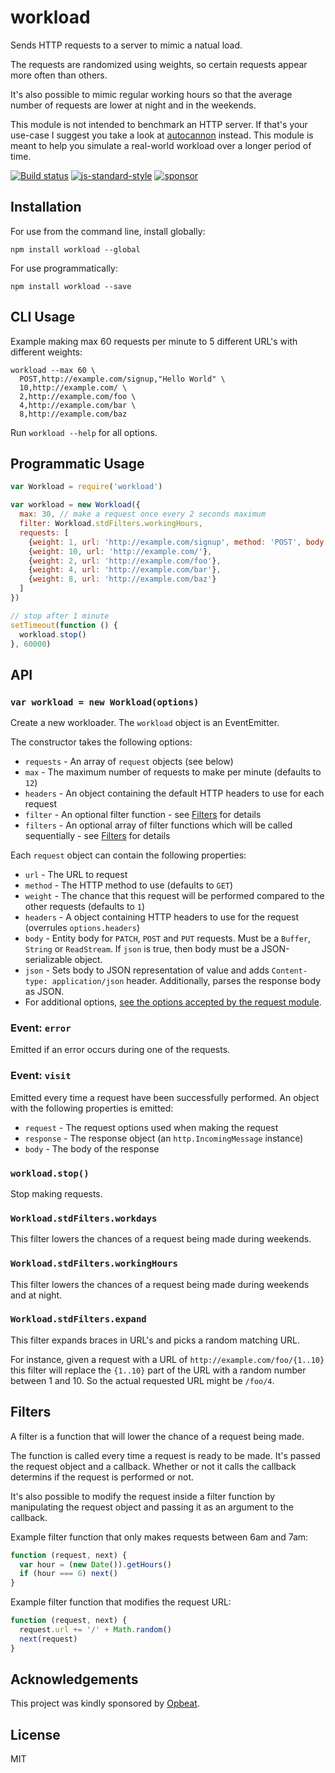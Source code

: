 # workload

Sends HTTP requests to a server to mimic a natual load.

The requests are randomized using weights, so certain requests appear
more often than others.

It's also possible to mimic regular working hours so that the average
number of requests are lower at night and in the weekends.

This module is not intended to benchmark an HTTP server. If that's your
use-case I suggest you take a look at
[autocannon](https://github.com/mcollina/autocannon) instead. This
module is meant to help you simulate a real-world workload over a longer
period of time.

[![Build status](https://travis-ci.org/watson/workload.svg?branch=master)](https://travis-ci.org/watson/workload)
[![js-standard-style](https://img.shields.io/badge/code%20style-standard-brightgreen.svg?style=flat)](https://github.com/feross/standard)
[![sponsor](https://img.shields.io/badge/sponsored%20by-Opbeat-3360A3.svg)](https://opbeat.com)

## Installation

For use from the command line, install globally:

```
npm install workload --global
```

For use programmatically:

```
npm install workload --save
```

## CLI Usage

Example making max 60 requests per minute to 5 different URL's with
different weights:

```
workload --max 60 \
  POST,http://example.com/signup,"Hello World" \
  10,http://example.com/ \
  2,http://example.com/foo \
  4,http://example.com/bar \
  8,http://example.com/baz
```

Run `workload --help` for all options.

## Programmatic Usage

```js
var Workload = require('workload')

var workload = new Workload({
  max: 30, // make a request once every 2 seconds maximum
  filter: Workload.stdFilters.workingHours,
  requests: [
    {weight: 1, url: 'http://example.com/signup', method: 'POST', body: '...'},
    {weight: 10, url: 'http://example.com/'},
    {weight: 2, url: 'http://example.com/foo'},
    {weight: 4, url: 'http://example.com/bar'},
    {weight: 8, url: 'http://example.com/baz'}
  ]
})

// stop after 1 minute
setTimeout(function () {
  workload.stop()
}, 60000)
```

## API

### `var workload = new Workload(options)`

Create a new workloader. The `workload` object is an EventEmitter.

The constructor takes the following options:

- `requests` - An array of `request` objects (see below)
- `max` - The maximum number of requests to make per minute (defaults to
  `12`)
- `headers` - An object containing the default HTTP headers to use for
  each request
- `filter` - An optional filter function - see [Filters](#filters) for
  details
- `filters` - An optional array of filter functions which will be called
  sequentially - see [Filters](#filters) for details

Each `request` object can contain the following properties:

- `url` - The URL to request
- `method` - The HTTP method to use (defaults to `GET`)
- `weight` - The chance that this request will be performed compared to
  the other requests (defaults to `1`)
- `headers` - A object containing HTTP headers to use for the request
  (overrules `options.headers`)
- `body` - Entity body for `PATCH`, `POST` and `PUT` requests. Must be a
  `Buffer`, `String` or `ReadStream`. If `json` is true, then body must
  be a JSON-serializable object.
- `json` - Sets body to JSON representation of value and adds
  `Content-type: application/json` header. Additionally, parses the
  response body as JSON.
- For additional options, [see the options accepted by the request
  module](https://github.com/request/request#requestoptions-callback).

### Event: `error`

Emitted if an error occurs during one of the requests.

### Event: `visit`

Emitted every time a request have been successfully performed. An object
with the following properties is emitted:

- `request` - The request options used when making the request
- `response` - The response object (an `http.IncomingMessage` instance)
- `body` - The body of the response

### `workload.stop()`

Stop making requests.

### `Workload.stdFilters.workdays`

This filter lowers the chances of a request being made during weekends.

### `Workload.stdFilters.workingHours`

This filter lowers the chances of a request being made during weekends
and at night.

### `Workload.stdFilters.expand`

This filter expands braces in URL's and picks a random matching URL.

For instance, given a request with a URL of
`http://example.com/foo/{1..10}` this filter will replace the `{1..10}`
part of the URL with a random number between 1 and 10. So the actual
requested URL might be `/foo/4`.

## Filters

A filter is a function that will lower the chance of a request being
made.

The function is called every time a request is ready to be made. It's
passed the request object and a callback. Whether or not it calls the
callback determins if the request is performed or not.

It's also possible to modify the request inside a filter function by
manipulating the request object and passing it as an argument to the
callback.

Example filter function that only makes requests between 6am and 7am:

```js
function (request, next) {
  var hour = (new Date()).getHours()
  if (hour === 6) next()
}
```

Example filter function that modifies the request URL:

```js
function (request, next) {
  request.url += '/' + Math.random()
  next(request)
}
```

## Acknowledgements

This project was kindly sponsored by [Opbeat](https://opbeat.com).

## License

MIT
